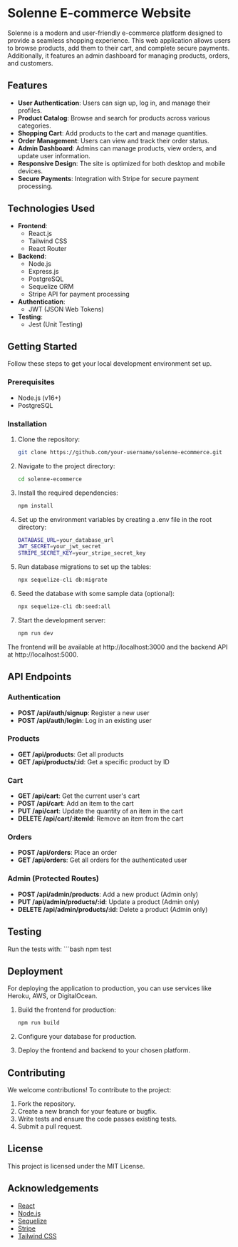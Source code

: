 # Solenne E-commerce Website

Solenne is a modern and user-friendly e-commerce platform designed to provide a seamless shopping experience. This web application allows users to browse products, add them to their cart, and complete secure payments. Additionally, it features an admin dashboard for managing products, orders, and customers.

## Features

- **User Authentication**: Users can sign up, log in, and manage their profiles.
- **Product Catalog**: Browse and search for products across various categories.
- **Shopping Cart**: Add products to the cart and manage quantities.
- **Order Management**: Users can view and track their order status.
- **Admin Dashboard**: Admins can manage products, view orders, and update user information.
- **Responsive Design**: The site is optimized for both desktop and mobile devices.
- **Secure Payments**: Integration with Stripe for secure payment processing.

## Technologies Used

- **Frontend**:
  - React.js
  - Tailwind CSS
  - React Router
- **Backend**:
  - Node.js
  - Express.js
  - PostgreSQL
  - Sequelize ORM
  - Stripe API for payment processing
- **Authentication**:
  - JWT (JSON Web Tokens)
- **Testing**:
  - Jest (Unit Testing)

## Getting Started

Follow these steps to get your local development environment set up.

### Prerequisites

- Node.js (v16+)
- PostgreSQL

### Installation

1. Clone the repository:
   ```bash
   git clone https://github.com/your-username/solenne-ecommerce.git

2. Navigate to the project directory:
    ```bash
    cd solenne-ecommerce

3. Install the required dependencies:
    ```bash
    npm install

4. Set up the environment variables by creating a .env file in the root directory:
    ```bash
    DATABASE_URL=your_database_url
    JWT_SECRET=your_jwt_secret
    STRIPE_SECRET_KEY=your_stripe_secret_key

5. Run database migrations to set up the tables:
    ```bash
    npx sequelize-cli db:migrate

6. Seed the database with some sample data (optional):
    ```bash
    npx sequelize-cli db:seed:all

7. Start the development server:
    ```bash
    npm run dev

The frontend will be available at http://localhost:3000 and the backend API at http://localhost:5000.

## API Endpoints

### Authentication
- **POST /api/auth/signup**: Register a new user
- **POST /api/auth/login**: Log in an existing user

### Products
- **GET /api/products**: Get all products
- **GET /api/products/:id**: Get a specific product by ID

### Cart
- **GET /api/cart**: Get the current user's cart
- **POST /api/cart**: Add an item to the cart
- **PUT /api/cart**: Update the quantity of an item in the cart
- **DELETE /api/cart/:itemId**: Remove an item from the cart

### Orders
- **POST /api/orders**: Place an order
- **GET /api/orders**: Get all orders for the authenticated user

### Admin (Protected Routes)
- **POST /api/admin/products**: Add a new product (Admin only)
- **PUT /api/admin/products/:id**: Update a product (Admin only)
- **DELETE /api/admin/products/:id**: Delete a product (Admin only)

## Testing
Run the tests with:
    ```bash
    npm test

## Deployment
For deploying the application to production, you can use services like Heroku, AWS, or DigitalOcean.

1. Build the frontend for production:
    ```bash
    npm run build

2. Configure your database for production.

3. Deploy the frontend and backend to your chosen platform.


## Contributing
We welcome contributions! To contribute to the project:

1. Fork the repository.
2. Create a new branch for your feature or bugfix.
3. Write tests and ensure the code passes existing tests.
4. Submit a pull request.


## License

This project is licensed under the MIT License.


## Acknowledgements

- [React](https://reactjs.org/)
- [Node.js](https://nodejs.org/)
- [Sequelize](https://sequelize.org/)
- [Stripe](https://stripe.com/)
- [Tailwind CSS](https://tailwindcss.com/)
